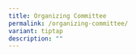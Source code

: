 ```yaml
---
title: Organizing Committee
permalink: /organizing-committee/
variant: tiptap
description: ""
---
```

